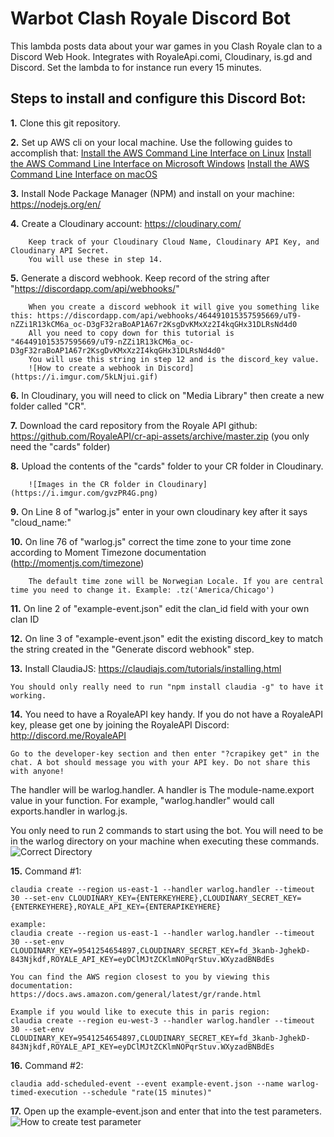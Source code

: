 Warbot Clash Royale Discord Bot
================
This lambda posts data about your war games in you Clash Royale clan to a Discord Web Hook. Integrates with RoyaleApi.comi, Cloudinary, is.gd and Discord.
Set the lambda to for instance run every 15 minutes.

Steps to install and configure this Discord Bot:
-----------

**1.** Clone this git repository.

**2.** Set up AWS cli on your local machine. Use the following guides to accomplish that:
	[Install the AWS Command Line Interface on Linux](https://docs.aws.amazon.com/cli/latest/userguide/awscli-install-linux.html)
	[Install the AWS Command Line Interface on Microsoft Windows](https://docs.aws.amazon.com/cli/latest/userguide/awscli-install-windows.html)
	[Install the AWS Command Line Interface on macOS](https://docs.aws.amazon.com/cli/latest/userguide/cli-install-macos.html)

**3.** Install Node Package Manager (NPM) and install on your machine: https://nodejs.org/en/

**4.** Create a Cloudinary account: https://cloudinary.com/

		Keep track of your Cloudinary Cloud Name, Cloudinary API Key, and Cloudinary API Secret.
		You will use these in step 14.

**5.** Generate a discord webhook. Keep record of the string after "https://discordapp.com/api/webhooks/"
	
		When you create a discord webhook it will give you something like this: https://discordapp.com/api/webhooks/464491015357595669/uT9-nZZi1R13kCM6a_oc-D3gF32raBoAP1A67r2KsgDvKMxXz2I4kqGHx31DLRsNd4d0
		All you need to copy down for this tutorial is "464491015357595669/uT9-nZZi1R13kCM6a_oc-D3gF32raBoAP1A67r2KsgDvKMxXz2I4kqGHx31DLRsNd4d0"
		You will use this string in step 12 and is the discord_key value.
		![How to create a webhook in Discord](https://i.imgur.com/5kLNjui.gif)
	
**6.** In Cloudinary, you will need to click on "Media Library" then create a new folder called "CR".

**7.** Download the card repository from the Royale API github: https://github.com/RoyaleAPI/cr-api-assets/archive/master.zip (you only need the "cards" folder)

**8.** Upload the contents of the "cards" folder to your CR folder in Cloudinary.

		![Images in the CR folder in Cloudinary](https://i.imgur.com/gvzPR4G.png)

**9.**  On Line 8 of "warlog.js" enter in your own cloudinary key after it says "cloud_name:"

**10.** On line 76 of "warlog.js" correct the time zone to your time zone according to Moment Timezone documentation (http://momentjs.com/timezone)

		The default time zone will be Norwegian Locale. If you are central time you need to change it. Example: .tz('America/Chicago')
		
**11.** On line 2 of "example-event.json" edit the clan_id field with your own clan ID

**12.** On line 3 of "example-event.json" edit the existing discord_key to match the string created in the "Generate discord webhook" step.

**13.** Install ClaudiaJS: https://claudiajs.com/tutorials/installing.html

	You should only really need to run "npm install claudia -g" to have it working.
	
**14.** You need to have a RoyaleAPI key handy. If you do not have a RoyaleAPI key, please get one by joining the RoyaleAPI Discord: http://discord.me/RoyaleAPI

	Go to the developer-key section and then enter "?crapikey get" in the chat. A bot should message you with your API key. Do not share this with anyone!

The handler will be warlog.handler. A handler is The module-name.export value in your function. For example, "warlog.handler" would call exports.handler in warlog.js.

You only need to run 2 commands to start using the bot. You will need to be in the warlog directory on your machine when executing these commands.
![Correct Directory](https://i.imgur.com/FZX1TH6.png)


**15.** Command #1:
```
claudia create --region us-east-1 --handler warlog.handler --timeout 30 --set-env CLOUDINARY_KEY={ENTERKEYHERE},CLOUDINARY_SECRET_KEY={ENTERKEYHERE},ROYALE_API_KEY={ENTERAPIKEYHERE}
```

	example:
	claudia create --region us-east-1 --handler warlog.handler --timeout 30 --set-env CLOUDINARY_KEY=9541254654897,CLOUDINARY_SECRET_KEY=fd_3kanb-JghekD-843Njkdf,ROYALE_API_KEY=eyDClMJtZCKlmNOPqrStuv.WXyzadBNBdEs
	
	You can find the AWS region closest to you by viewing this documentation: https://docs.aws.amazon.com/general/latest/gr/rande.html
	
	Example if you would like to execute this in paris region:
	claudia create --region eu-west-3 --handler warlog.handler --timeout 30 --set-env CLOUDINARY_KEY=9541254654897,CLOUDINARY_SECRET_KEY=fd_3kanb-JghekD-843Njkdf,ROYALE_API_KEY=eyDClMJtZCKlmNOPqrStuv.WXyzadBNBdEs


**16.** Command #2:
```
claudia add-scheduled-event --event example-event.json --name warlog-timed-execution --schedule "rate(15 minutes)"
```

**17.** Open up the example-event.json and enter that into the test parameters.
![How to create test parameter](https://i.imgur.com/dTczxf1.gif)